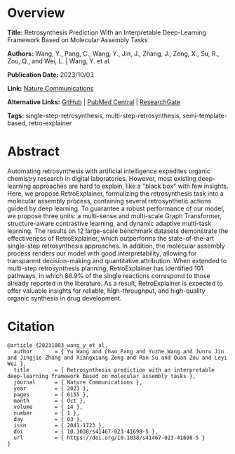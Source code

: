 # Overview
**Title:**
Retrosynthesis Prediction With an Interpretable Deep-Learning Framework Based on Molecular Assembly Tasks

**Authors:**
Wang, Y., Pang, C., Wang, Y., Jin, J., Zhang, J., Zeng, X., Su, R., Zou, Q., and Wei, L. |
Wang, Y. et al.

**Publication Date:**
2023/10/03

**Link:**
[Nature Communications](https://www.nature.com/articles/s41467-023-41698-5)

**Alternative Links:**
[GitHub](https://github.com/wangyu-sd/RetroExplainer) |
[PubMed Central](https://pmc.ncbi.nlm.nih.gov/articles/PMC10547708) |
[ResearchGate](https://www.researchgate.net/publication/374418524_Retrosynthesis_prediction_with_an_interpretable_deep-learning_framework_based_on_molecular_assembly_tasks)

**Tags:**
single-step-retrosynthesis, multi-step-retrosynthesis, semi-template-based, retro-explainer


# Abstract
Automating retrosynthesis with artificial intelligence expedites organic chemistry research in digital laboratories.
However, most existing deep-learning approaches are hard to explain, like a "black box" with few insights.
Here, we propose RetroExplainer, formulizing the retrosynthesis task into a molecular assembly process, containing several retrosynthetic actions guided by deep learning.
To guarantee a robust performance of our model, we propose three units: a multi-sense and multi-scale Graph Transformer, structure-aware contrastive learning, and dynamic adaptive multi-task learning.
The results on 12 large-scale benchmark datasets demonstrate the effectiveness of RetroExplainer, which outperforms the state-of-the-art single-step retrosynthesis approaches.
In addition, the molecular assembly process renders our model with good interpretability, allowing for transparent decision-making and quantitative attribution.
When extended to multi-step retrosynthesis planning, RetroExplainer has identified 101 pathways, in which 86.9% of the single reactions correspond to those already reported in the literature.
As a result, RetroExplainer is expected to offer valuable insights for reliable, high-throughput, and high-quality organic synthesis in drug development.


# Citation
```
@article {20231003_wang_y_et_al,
  author       = { Yu Wang and Chao Pang and Yuzhe Wang and Junru Jin and Jingjie Zhang and Xiangxiang Zeng and Ran Su and Quan Zou and Leyi Wei },
  title        = { Retrosynthesis prediction with an interpretable deep-learning framework based on molecular assembly tasks },
  journal      = { Nature Communications },
  year         = { 2023 },
  pages        = { 6155 },
  month        = { Oct },
  volume       = { 14 },
  number       = { 1 },
  day          = { 03 },
  issn         = { 2041-1723 },
  doi          = { 10.1038/s41467-023-41698-5 },
  url          = { https://doi.org/10.1038/s41467-023-41698-5 }
}
```

